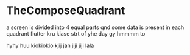 # TheComposeQuadrant
a screen is divided into 4 equal parts qnd some data is present in each quadrant 
flutter kru kiase strt of yhe day
gy
hmmmm to

hyhy
huu
kiokiokio
kjij
jan 
jiji
jiji
lala

